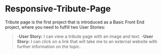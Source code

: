 # Responsive-Tribute-Page
Tribute page is the first project that is introduced as a Basic Front End project, where you need to fulfill two User Stories:
> -**User Story:** I can view a tribute page with an image and text.
> -**User Story:** I can click on a link that will take me to an external website with further information on the topic.
